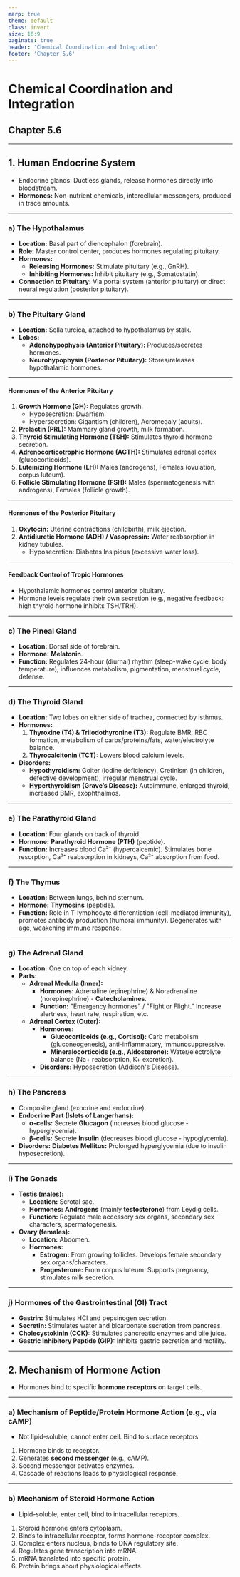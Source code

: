 ```yaml
---
marp: true
theme: default
class: invert
size: 16:9
paginate: true
header: 'Chemical Coordination and Integration'
footer: 'Chapter 5.6'
---
```


# Chemical Coordination and Integration

## Chapter 5.6

---

## 1. Human Endocrine System

*   Endocrine glands: Ductless glands, release hormones directly into bloodstream.
*   **Hormones:** Non-nutrient chemicals, intercellular messengers, produced in trace amounts.

---

### a) The Hypothalamus

*   **Location:** Basal part of diencephalon (forebrain).
*   **Role:** Master control center, produces hormones regulating pituitary.
*   **Hormones:**
    *   **Releasing Hormones:** Stimulate pituitary (e.g., GnRH).
    *   **Inhibiting Hormones:** Inhibit pituitary (e.g., Somatostatin).
*   **Connection to Pituitary:** Via portal system (anterior pituitary) or direct neural regulation (posterior pituitary).

---

### b) The Pituitary Gland

*   **Location:** Sella turcica, attached to hypothalamus by stalk.
*   **Lobes:**
    *   **Adenohypophysis (Anterior Pituitary):** Produces/secretes hormones.
    *   **Neurohypophysis (Posterior Pituitary):** Stores/releases hypothalamic hormones.

---

#### Hormones of the Anterior Pituitary

1.  **Growth Hormone (GH):** Regulates growth.
    *   Hyposecretion: Dwarfism.
    *   Hypersecretion: Gigantism (children), Acromegaly (adults).
2.  **Prolactin (PRL):** Mammary gland growth, milk formation.
3.  **Thyroid Stimulating Hormone (TSH):** Stimulates thyroid hormone secretion.
4.  **Adrenocorticotrophic Hormone (ACTH):** Stimulates adrenal cortex (glucocorticoids).
5.  **Luteinizing Hormone (LH):** Males (androgens), Females (ovulation, corpus luteum).
6.  **Follicle Stimulating Hormone (FSH):** Males (spermatogenesis with androgens), Females (follicle growth).

---

#### Hormones of the Posterior Pituitary

1.  **Oxytocin:** Uterine contractions (childbirth), milk ejection.
2.  **Antidiuretic Hormone (ADH) / Vasopressin:** Water reabsorption in kidney tubules.
    *   Hyposecretion: Diabetes Insipidus (excessive water loss).

---

#### Feedback Control of Tropic Hormones

*   Hypothalamic hormones control anterior pituitary.
*   Hormone levels regulate their own secretion (e.g., negative feedback: high thyroid hormone inhibits TSH/TRH).

---

### c) The Pineal Gland

*   **Location:** Dorsal side of forebrain.
*   **Hormone:** **Melatonin**.
*   **Function:** Regulates 24-hour (diurnal) rhythm (sleep-wake cycle, body temperature), influences metabolism, pigmentation, menstrual cycle, defense.

---

### d) The Thyroid Gland

*   **Location:** Two lobes on either side of trachea, connected by isthmus.
*   **Hormones:**
    1.  **Thyroxine (T4) & Triiodothyronine (T3):** Regulate BMR, RBC formation, metabolism of carbs/proteins/fats, water/electrolyte balance.
    2.  **Thyrocalcitonin (TCT):** Lowers blood calcium levels.
*   **Disorders:**
    *   **Hypothyroidism:** Goiter (iodine deficiency), Cretinism (in children, defective development), irregular menstrual cycle.
    *   **Hyperthyroidism (Grave’s Disease):** Autoimmune, enlarged thyroid, increased BMR, exophthalmos.

---

### e) The Parathyroid Gland

*   **Location:** Four glands on back of thyroid.
*   **Hormone:** **Parathyroid Hormone (PTH)** (peptide).
*   **Function:** Increases blood Ca²⁺ (hypercalcemic). Stimulates bone resorption, Ca²⁺ reabsorption in kidneys, Ca²⁺ absorption from food.

---

### f) The Thymus

*   **Location:** Between lungs, behind sternum.
*   **Hormone:** **Thymosins** (peptide).
*   **Function:** Role in T-lymphocyte differentiation (cell-mediated immunity), promotes antibody production (humoral immunity). Degenerates with age, weakening immune response.

---

### g) The Adrenal Gland

*   **Location:** One on top of each kidney.
*   **Parts:**
    *   **Adrenal Medulla (Inner):**
        *   **Hormones:** Adrenaline (epinephrine) & Noradrenaline (norepinephrine) - **Catecholamines**.
        *   **Function:** "Emergency hormones" / "Fight or Flight." Increase alertness, heart rate, respiration, etc.
    *   **Adrenal Cortex (Outer):**
        *   **Hormones:**
            *   **Glucocorticoids (e.g., Cortisol):** Carb metabolism (gluconeogenesis), anti-inflammatory, immunosuppressive.
            *   **Mineralocorticoids (e.g., Aldosterone):** Water/electrolyte balance (Na+ reabsorption, K+ excretion).
        *   **Disorders:** Hyposecretion (Addison's Disease).

---

### h) The Pancreas

*   Composite gland (exocrine and endocrine).
*   **Endocrine Part (Islets of Langerhans):**
    *   **α-cells:** Secrete **Glucagon** (increases blood glucose - hyperglycemia).
    *   **β-cells:** Secrete **Insulin** (decreases blood glucose - hypoglycemia).
*   **Disorders:** **Diabetes Mellitus:** Prolonged hyperglycemia (due to insulin hyposecretion).

---

### i) The Gonads

*   **Testis (males):**
    *   **Location:** Scrotal sac.
    *   **Hormones:** **Androgens** (mainly **testosterone**) from Leydig cells.
    *   **Function:** Regulate male accessory sex organs, secondary sex characters, spermatogenesis.
*   **Ovary (females):**
    *   **Location:** Abdomen.
    *   **Hormones:**
        *   **Estrogen:** From growing follicles. Develops female secondary sex organs/characters.
        *   **Progesterone:** From corpus luteum. Supports pregnancy, stimulates milk secretion.

---

### j) Hormones of the Gastrointestinal (GI) Tract

*   **Gastrin:** Stimulates HCl and pepsinogen secretion.
*   **Secretin:** Stimulates water and bicarbonate secretion from pancreas.
*   **Cholecystokinin (CCK):** Stimulates pancreatic enzymes and bile juice.
*   **Gastric Inhibitory Peptide (GIP):** Inhibits gastric secretion and motility.

---

## 2. Mechanism of Hormone Action

*   Hormones bind to specific **hormone receptors** on target cells.

---

### a) Mechanism of Peptide/Protein Hormone Action (e.g., via cAMP)

*   Not lipid-soluble, cannot enter cell. Bind to surface receptors.
1.  Hormone binds to receptor.
2.  Generates **second messenger** (e.g., cAMP).
3.  Second messenger activates enzymes.
4.  Cascade of reactions leads to physiological response.

---

### b) Mechanism of Steroid Hormone Action

*   Lipid-soluble, enter cell, bind to intracellular receptors.
1.  Steroid hormone enters cytoplasm.
2.  Binds to intracellular receptor, forms hormone-receptor complex.
3.  Complex enters nucleus, binds to DNA regulatory site.
4.  Regulates gene transcription into mRNA.
5.  mRNA translated into specific protein.
6.  Protein brings about physiological effects.
